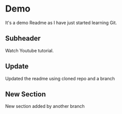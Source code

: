 # Demo

It's a demo Readme as I have just started learning Git.

 ## Subheader

 Watch Youtube tutorial.

 ## Update

 Updated the readme using cloned repo and a branch

 ## New Section

 New section added by another branch